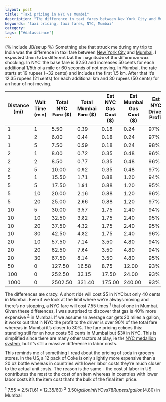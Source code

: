 ```yaml
---
layout: post
title: "Taxi pricing in NYC vs Mumbai"
description: "The difference in taxi fares between New York City and Mumbai is huge and highlights the difference in the cost of labor."
keywords: "taxi pricing, taxi fares, NYC, Mumbai"
category:
tags: ["#datascience"]
---
```

{% include JB/setup %}
Something else that struck me during my trip to India was the difference in taxi fare between <a href="http://www.nyc.gov/html/tlc/html/passenger/taxicab_rate.shtml" target="_blank">New York City</a> and <a href="http://www.taxiautofare.com/taxi-fare-card/Mumbai-Taxi-fare" target="_blank">Mumbai</a>. I expected them to be different but the magnitude of the difference was shocking. In NYC, the base fare is $2.50 and increases 50 cents for each additional 1/5th of a mile or 60 seconds of not moving. In Mumbai, the rate starts at 19 rupees (~32 cents) and includes the first 1.5 km. After that it’s 12.35 rupees (21 cents) for each additional km and 30 rupees (50 cents) for an hour of not moving.

<table class="table"><thead><tr><th>Distance (mi)</th><th>Wait Time (min)</th><th>Total NYC Fare ($)</th><th>Total Mumbai Fare ($)</th><th>Est NYC Gas Cost ($)</th><th>Est Mumbai Gas Cost ($)</th><th>Est NYC Driver Profit</th><th>Est Mumbai Driver Profit</th></tr></thead><tbody><tr><td>1</td><td>1</td><td>5.50</td><td>0.39</td><td>0.18</td><td>0.24</td><td>97%</td><td>38%</td></tr><tr><td>1</td><td>2</td><td>6.00</td><td>0.44</td><td>0.18</td><td>0.24</td><td>97%</td><td>45%</td></tr><tr><td>1</td><td>5</td><td>7.50</td><td>0.59</td><td>0.18</td><td>0.24</td><td>98%</td><td>59%</td></tr><tr><td>2</td><td>1</td><td>8.00</td><td>0.72</td><td>0.35</td><td>0.48</td><td>96%</td><td>33%</td></tr><tr><td>2</td><td>2</td><td>8.50</td><td>0.77</td><td>0.35</td><td>0.48</td><td>96%</td><td>38%</td></tr><tr><td>2</td><td>5</td><td>10.00</td><td>0.92</td><td>0.35</td><td>0.48</td><td>97%</td><td>48%</td></tr><tr><td>5</td><td>1</td><td>15.50</td><td>1.71</td><td>0.88</td><td>1.20</td><td>94%</td><td>30%</td></tr><tr><td>5</td><td>5</td><td>17.50</td><td>1.91</td><td>0.88</td><td>1.20</td><td>95%</td><td>37%</td></tr><tr><td>5</td><td>10</td><td>20.00</td><td>2.16</td><td>0.88</td><td>1.20</td><td>96%</td><td>45%</td></tr><tr><td>5</td><td>20</td><td>25.00</td><td>2.66</td><td>0.88</td><td>1.20</td><td>97%</td><td>55%</td></tr><tr><td>10</td><td>5</td><td>30.00</td><td>3.57</td><td>1.75</td><td>2.40</td><td>94%</td><td>33%</td></tr><tr><td>10</td><td>10</td><td>32.50</td><td>3.82</td><td>1.75</td><td>2.40</td><td>95%</td><td>37%</td></tr><tr><td>10</td><td>20</td><td>37.50</td><td>4.32</td><td>1.75</td><td>2.40</td><td>95%</td><td>44%</td></tr><tr><td>10</td><td>30</td><td>42.50</td><td>4.82</td><td>1.75</td><td>2.40</td><td>96%</td><td>50%</td></tr><tr><td>20</td><td>10</td><td>57.50</td><td>7.14</td><td>3.50</td><td>4.80</td><td>94%</td><td>33%</td></tr><tr><td>20</td><td>20</td><td>62.50</td><td>7.64</td><td>3.50</td><td>4.80</td><td>94%</td><td>37%</td></tr><tr><td>20</td><td>30</td><td>67.50</td><td>8.14</td><td>3.50</td><td>4.80</td><td>95%</td><td>41%</td></tr><tr><td>50</td><td>0</td><td>127.50</td><td>16.58</td><td>8.75</td><td>12.00</td><td>93%</td><td>28%</td></tr><tr><td>100</td><td>0</td><td>252.50</td><td>33.15</td><td>17.50</td><td>24.00</td><td>93%</td><td>28%</td></tr><tr><td>1000</td><td>0</td><td>2502.50</td><td>331.40</td><td>175.00</td><td>240.00</td><td>93%</td><td>28%</td></tr></tbody></table>

The differences are crazy. A short ride will cost $5 in NYC but only 40 cents in Mumbai. Even if we look at the limit where we’re always moving and there’s no stopping, a NYC fare will cost 7.55 times <sup><a href="#footnote1">1</a></sup> that of one in Mumbai. Given these differences, I was surprised to discover that gas is 40% more expensive <sup><a href="#footnote2">2</a></sup> in Mumbai. If we assume an average car gets 20 miles a gallon, it works out that in NYC the profit to the driver is over 90% of the total fare whereas in Mumbai it’s closer to 30%. The fare pricing echoes this: standing still for an hour costs 50 cents in Mumbai but $30 in NYC. This is simplified since there are many other factors at play, ie the <a href="
http://en.wikipedia.org/wiki/Taxicabs_of_New_York_City#Medallions" target="_blank">NYC medallion system</a>, but it’s still a massive difference in labor costs.

This reminds me of something I read about the pricing of soda in grocery stores. In the US, a 12 pack of Coke is only slightly more expensive than a 20 oz bottle whereas in countries with lower labor costs they’re much closer to the actual unit costs. The reason is the same - the cost of labor in US contributes the most to the cost of an item whereas in countries with lower labor costs it’s the item cost that’s the bulk of the final item price.

<sup id="footnote1">1</sup> 7.55 = 2.5/(1.61 &times; 12.35/60)
<sup id="footnote2">2</sup> $3.50/gallon in NYC vs 78 Rupees/gallon ($4.80) in Mumbai
